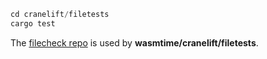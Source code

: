 
```rust
cd cranelift/filetests
cargo test
```

The [filecheck repo](https://github.com/bytecodealliance/filecheck)
is used by **wasmtime/cranelift/filetests**.
